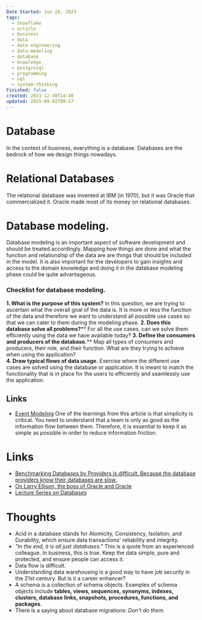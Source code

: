 ```yaml
---
Date Started: Jun 20, 2023
tags:
  - Snowflake
  - article
  - business
  - data
  - data-engineering
  - data-modeling
  - database
  - knowledge
  - postgresql
  - programming
  - sql
  - system-thinking
Finished: false
created: 2023-12-30T14:48
updated: 2025-09-02T09:57
---
```

# Database

In the context of business, everything is a database. Databases are the bedrock of how we design things nowadays. 

# Relational Databases

The relational database was invented at IBM (in 1970), but it was Oracle that commercialized it. Oracle made most of its money on relational databases. 






# Database modeling. 

Database modeling is an important aspect of software development and should be treated accordingly. Mapping how things are done and what the function and relationship of the data are are things that should be included in the model. It is also important for the developers to gain insights and access to the domain knowledge and doing it in the database modeling phase could be quite advantageous. 

### Checklist for database modeling. 
**1. What is the purpose of this system?** 
	In this question, we are trying to ascertain what the overall goal of the data is. It is more or less the function of the data and therefore we want to understand all possible use cases so that we can cater to them during the modeling phase. 
**2. Does this database solve all problems?****
   For all the use cases, can we solve them efficiently using the data we have available today?
**3. Define the consumers and producers of the database.**** 
	Map all types of consumers and producers, their role, and their function. What are they trying to achieve when using the application?  
**4. Draw typical flows of data usage.** 
	Exercise where the different use cases are solved using the database or application. It is meant to match the functionality that is in place for the users to efficiently and seamlessly use the application. 

## Links
- [Event Modeling](https://eventmodeling.org/posts/what-is-event-modeling/)  One of the learnings from this article is that simplicity is critical. You need to understand that a team is only as good as the information flow between them. Therefore, it is essential to keep it as simple as possible in order to reduce information friction. 

# Links
- [Benchmarking Databases by Providers is difficult. Because the database providers know their databases are slow.](https://danluu.com/anon-benchmark/)
- [On Larry Ellison, the boss of Oracle and Oracle](https://news.ycombinator.com/item?id=5170246)
- [Lecture Series on Databases](https://www.youtube.com/playlist?list=PLSE8ODhjZXjZaHA6QcxDfJ0SIWBzQFKEG)
# Thoughts 
- Acid in a database stands for Atomicity, Consistency, Isolation, and Durability, which ensure data transactions' reliability and integrity.
- *"In the end, it is all just databases."* This is a quote from an experienced colleague. In business, this is true. Keep the data simple, pure and protected, and ensure people can access it. 
- Data flow is difficult.
- Understanding data warehousing is a good way to have job security in the 21st century. But is it a career enhancer?
- A schema is a collection of schema objects. Examples of schema objects include **tables, views, sequences, synonyms, indexes, clusters, database links, snapshots, procedures, functions, and packages**.
- There is a saying about database migrations: *Don't do them.* 



